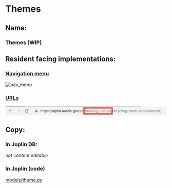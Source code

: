 # Themes

## Name:

### Themes (WIP)

## Resident facing implementations:

### [Navigation menu](navigation_menu.md)

![nav_menu](themes/nav_menu.png)

### [URLs](urls.md)

![url](themes/url.png)

## Copy:

### In Joplin DB:

_not content editable_

### In Joplin (code)

[models/theme.py](https://github.com/cityofaustin/joplin/blob/master/joplin/base/models/theme.py)
